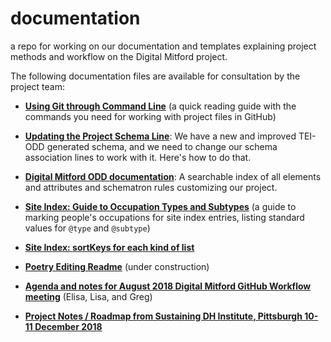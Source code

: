 # documentation
a repo for working on our documentation and templates explaining project methods and workflow on the Digital Mitford project.

The following documentation files are available for consultation by the project team:

* **[Using Git through Command Line](Git_BasicCommands.md)** (a quick reading guide with the commands you need for working with project files in GitHub)
* **[Updating the Project Schema Line](schemaUpdate.md)**: We have a new and improved TEI-ODD generated schema, and we need to change our schema association lines to work with it. Here's how to do that.
* **[Digital Mitford ODD documentation](https://digitalmitford.github.io/DM_documentation/MitfordODD/mitfordODD.html)**: A searchable index of all elements and attributes and schematron rules customizing our project.

* **[Site Index: Guide to Occupation Types and Subtypes](SI_Occupations_Guide.md)** (a guide to marking people's occupations for site index entries, listing standard values for `@type` and `@subtype`)

* **[Site Index: sortKeys for each kind of list](SI_sortKey_Guide.md)**

* **[Poetry Editing Readme](poetryReadMe.md)** (under construction)

* **[Agenda and notes for August 2018 Digital Mitford GitHub Workflow meeting](Meeting_2018-08.md)**  (Elisa, Lisa, and Greg) 
* **[Project Notes / Roadmap from Sustaining DH Institute, Pittsburgh 10-11 December 2018](sustainingDH_notes.md)**
